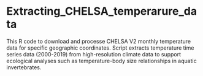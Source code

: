 # Extracting_CHELSA_temperarure_data
This R code to download and processe CHELSA V2 monthly temperature data for specific geographic coordinates. Script extracts temperature time series data (2000-2019) from high-resolution climate data to support ecological analyses such as temperature-body size relationships in aquatic invertebrates.
